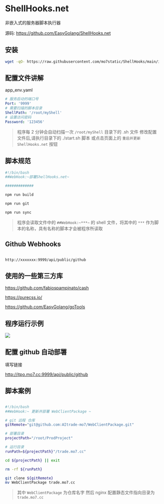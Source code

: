 # ShellHooks.net

非嵌入式的服务器脚本执行器

源码: https://github.com/EasyGolang/ShellHooks.net

## 安装

```bash
wget -qO- https://raw.githubusercontent.com/mo7static/ShellHooks/main/install_shellhook.sh | bash
```

## 配置文件讲解

app_env.yaml

```yaml
# 服务启动的端口号
Port: '9999'
# 需要扫描的脚本目录
ShellPath: '/root/myShell'
# 设置访问密码
Password: '123456'
```

> 程序每 2 分钟会自动扫描一次 `/root/myShell` 目录下的 .sh 文件
> 修改配置文件后,请执行目录下的 ./start.sh 脚本 或点击页面上的 `重启并更新 ShellHooks.net` 按钮

## 脚本规范

```bash
#!/bin/bash
##WebHook:~部署ShellHooks.net~

#############

npm run build

npm run git

npm run sync

```

> 程序会读取文件中的 `##WebHook:~***~` 的 shell 文件，将其中的 `***` 作为脚本的名称，具有名称的脚本才会被程序所读取

## Github Webhooks

```

http://xxxxxxx:9999/api/public/github

```

## 使用的一些第三方库

https://github.com/fabiospampinato/cash

https://purecss.io/

https://github.com/EasyGolang/goTools

## 程序运行示例

![](https://mo7static.github.io/file/ShellHooks_sample.png)

## 配置 github 自动部署

填写链接

http://itpo.mo7.cc:9999/api/public/github

## 脚本案例

```bash

#!/bin/bash
##WebHook:~ 更新并部署 WebClientPackage ~

# git 远程 仓库
gitRemote="git@github.com:AItrade-mo7/WebClientPackage.git"

# 部署目录
projectPath="/root/ProdProject"

# 运行目录
runPath=${projectPath}"/trade.mo7.cc"

cd ${projectPath} || exit

rm -rf ${runPath}

git clone ${gitRemote}
mv WebClientPackage trade.mo7.cc

```

> 其中 `WebClientPackage` 为仓库名字
> 然后 nginx 配置静态文件指向目录为 `trade.mo7.cc`

